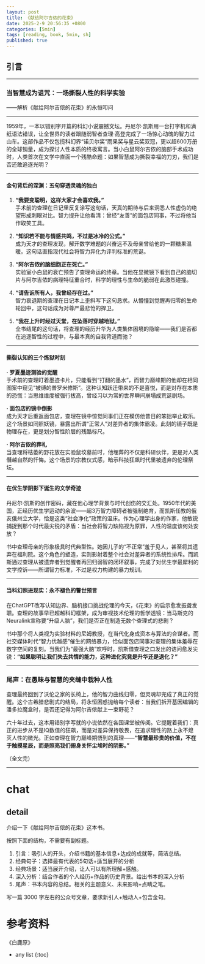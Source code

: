 ```yaml
---
layout: post
title: 《献给阿尔吉侬的花束》
date: 2025-2-9 20:56:35 +0800
categories: [5min]
tags: [reading, book, 5min, sh]
published: true
---
```



## 引言  




---

### 当智慧成为诅咒：一场撕裂人性的科学实验  
——解析《献给阿尔吉侬的花束》的永恒叩问  

****  
1959年，一本以错别字开篇的科幻小说震撼文坛。丹尼尔·凯斯用一台打字机和满纸语法错误，让全世界的读者跟随弱智者查理·高登完成了一场惊心动魄的智力过山车。这部作品不仅包揽科幻界“诺贝尔奖”雨果奖与星云奖双冠，更以超600万册的全球销量，成为探讨人性本质的终极寓言。当小白鼠阿尔吉侬的脑部手术成功时，人类首次在文学中直面一个残酷命题：如果智慧成为撕裂幸福的刀刃，我们是否还敢追逐光明？

---

#### **金句背后的深渊：五句穿透灵魂的独白**  
1. **“我要变聪明，这样大家才会喜欢我。”**  
手术前的查理在日记里反复涂写这句话，天真的期待与后来洞悉人性虚伪的绝望形成刺眼对比。智力提升让他看清：曾经“友善”的面包店同事，不过将他当作取笑工具。  

2. **“知识若不能与情感共鸣，不过是冰冷的公式。”**  
成为天才的查理发现，解开数学难题的兴奋远不及母亲曾给他的一颗糖果温暖。这句话直指现代社会将智力异化为评判标准的荒诞。  

3. **“阿尔吉侬的脑细胞正在死亡。”**  
实验室小白鼠的衰亡预告了查理命运的终章。当他在显微镜下看到自己的脑切片与阿尔吉侬的病理特征重合时，科学的理性与生命的脆弱在此激烈碰撞。  

4. **“请告诉所有人，我曾经存在过。”**  
智力衰退期的查理在日记本上歪斜写下这句恳求。从懵懂到觉醒再归零的生命轮回中，这句话成为对尊严最悲怆的捍卫。  

5. **“我在上升时经过天堂，在坠落时穿越地狱。”**  
全书结尾的这句话，将查理的经历升华为人类集体困境的隐喻——我们是否都在追逐智性的过程中，与最本真的自我背道而驰？  

---

#### **撕裂认知的三个炼狱时刻**  
**· 罗夏墨迹测验的觉醒**  
手术前的查理盯着墨迹卡片，只能看到“打翻的墨水”，而智力巅峰期的他却在相同图案中窥见“被缚的普罗米修斯”。这种认知跃迁带来的不是喜悦，而是对存在本质的恐慌：当思维维度被强行拔高，曾经习以为常的世界瞬间崩塌成荒诞剧场。  

**· 面包店的镜中倒影**  
成为天才后重返面包店，查理在镜中惊觉同事们正在模仿他昔日的笨拙举止取乐。这个场景如同照妖镜，暴露出所谓“正常人”对差异者的集体霸凌。此刻的镜子既是物理存在，更是划分智性阶层的残酷标尺。  

**· 阿尔吉侬的葬礼**  
当查理将枯萎的野花放在实验鼠坟墓前时，他埋葬的不仅是科研伙伴，更是对人类僭越自然的忏悔。这个场景的宗教仪式感，暗示科技狂飙时代里被遗弃的伦理祭坛。  

---

#### **在优生学阴影下诞生的文学奇迹**  
丹尼尔·凯斯的创作密码，藏在他心理学背景与时代创伤的交汇处。1950年代的美国，正经历优生学运动的余波——超3万智力障碍者被强制绝育，而凯斯任教的俄亥俄州立大学，恰是这类“社会净化”政策的温床。作为心理学出身的作家，他敏锐捕捉到那个时代最尖锐的矛盾：当社会将智力缺陷视为原罪，人性的温度该何处安放？  

书中查理母亲的形象极具时代典型性。她因儿子的“不正常”羞于见人，甚至将其遗弃在福利院。这个角色的塑造，实则影射着整个社会对差异者的系统性排斥。而凯斯通过查理从被遗弃者到觉醒者再回归弱智的闭环叙事，完成了对优生学最犀利的文学控诉——所谓智力标准，不过是权力构建的暴力规训。  

---

#### **当科幻照进现实：永不褪色的警世预言**  
在ChatGPT改写认知边界、脑机接口挑战伦理的今天，《花束》的启示愈发振聋发聩。查理的故事早已超越科幻框架，成为审视技术伦理的哲学透镜：当马斯克的Neuralink宣称要“升级人脑”，我们是否正在制造无数个查理式的悲剧？  

书中那个将人类视为实验材料的尼姆教授，在当代化身成资本与算法的合谋者。而社交媒体时代“智力优越感”催生的网络暴力，恰似面包店同事对查理的集体羞辱在数字空间的复刻。当我们为“最强大脑”欢呼时，凯斯借查理之口发出的诘问愈发尖锐：**“如果聪明让我们失去共情的能力，这种进化究竟是升华还是退化？”**  

---

### **尾声：在愚昧与智慧的夹缝中栽种人性**  
查理最终回到了沃伦之家的长椅上，他的智力曲线归零，但灵魂却完成了真正的觉醒。这个古希腊悲剧式的结局，将永恒困惑抛给每个读者：当我们拆开基因编辑的潘多拉魔盒时，是否还记得为阿尔吉侬献上一束野花？  

六十年过去，这本用错别字写就的小说依然在各国课堂被传阅。它提醒着我们：真正的进步从不是IQ数值的狂飙，而是对差异保持敬畏，在追求理性的路上永不熄灭人性的微光。正如查理在智力巅峰期悟到的真理——**“智慧最珍贵的价值，不在于触摸星辰，而是照亮我们俯身关怀尘埃时的阴影。”**  

（全文完）



-------------------------------------------------------------------------------------------------------------------------------------

# chat

## detail

介绍一下《献给阿尔吉侬的花束》这本书。

按照下面的结构，不需要有副标题。

1. 引言：吸引人的开头，介绍书籍的基本信息+达成的成就等，简洁总结。
2. 经典句子：选择最有代表的5句话+适当展开的分析
3. 经典场景：适当展开介绍，让人可以有所理解+感触。
4. 深入分析：结合作者的个人经历+作品的历史背景。给出书本的深入分析
5. 尾声：书本内容的总结。相关的主题意义、未来影响+点睛之笔。

写一篇 3000 字左右的公众号文章，要求新引人+触动人+包含金句。


# 参考资料

 《白鹿原》

* any list
{:toc}